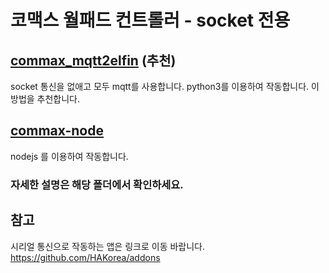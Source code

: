 코맥스 월패드 컨트롤러 - socket 전용
===============================

[commax_mqtt2elfin](https://github.com/kimtc99/wallpad/tree/master/commax-mqtt2elfin) (추천)
-----------------------------------------------------------------------------------------
socket 통신을 없애고 모두 mqtt를 사용합니다. python3를 이용하여 작동합니다.
이 방법을 추천합니다.

[commax-node](https://github.com/kimtc99/wallpad/tree/master/commax-node)
-----------------------------------------------------------------------
nodejs 를 이용하여 작동합니다.


### 자세한 설명은 해당 폴더에서 확인하세요.

참고
---
시리얼 통신으로 작동하는 앱은 링크로 이동 바랍니다.
https://github.com/HAKorea/addons
